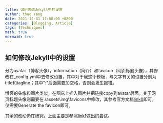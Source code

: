```yaml
---
title: 如何修改Jekyll中的设置
author: theq Yang
date: 2021-12-31 17:00:00 +0800
categories: [Blogging, Article]
tags: [Techniques]
math: true
mermaid: true
---
```


## 如何修改Jekyll中的设置

分为avatar（博客头像），information（简介）和favicon（网页标题头像），其修改在_config.yml中去修改设置，其中对于我这个模板，与文字有关的设置分别为title和tagline；其中":"后面需要加空格，否则会发生报错。
<!-- 或用 '' 将文本括起来(容易成为报错的原因)。 -->

博客的头像和图片类似，在图床上插入图片并把链接copy到avatar后面。关于网页标题头像则需要在.\assets\img\favicons中修改，其参考官方文档[link0](https://chirpy.cotes.info/posts/customize-the-favicon/)即可，仅需要Generate the favicon即可。

其余的改动仍在研究，上面主要是参照[link1](https://www.jianshu.com/p/5425e77263ac)做出的尝试。

